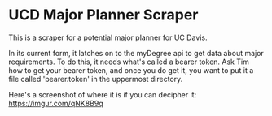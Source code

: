 # UCD Major Planner Scraper

This is a scraper for a potential major planner for UC Davis.

In its current form, it latches on to the myDegree api to get data about major requirements. To do this, it needs what's called a bearer token. Ask Tim how to get your bearer token, and once you do get it, you want to put it a file called 'bearer.token' in the uppermost directory.

Here's a screenshot of where it is if you can decipher it: https://imgur.com/qNK8B9q

